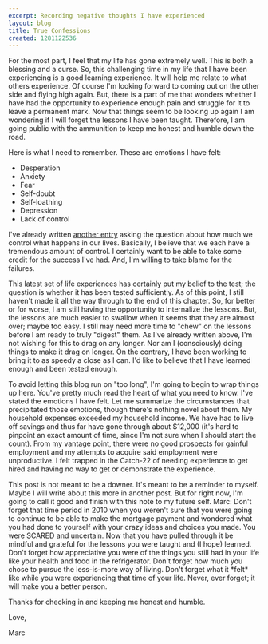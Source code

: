```yaml
---
excerpt: Recording negative thoughts I have experienced
layout: blog
title: True Confessions
created: 1281122536
---
```

<p>For the most part, I feel that my life has gone extremely well. This is both a blessing and a curse. So, this challenging time in my life that I have been experiencing is a good learning experience. It will help me relate to what others experience. Of course I'm looking forward to coming out on the other side and flying high again. But, there is a part of me that wonders whether I have had the opportunity to experience enough pain and struggle for it to leave a permanent mark. Now that things seem to be looking up again I am wondering if I will forget the lessons I have been taught. Therefore, I am going public with the ammunition to keep me honest and humble down the road.</p>
<p>Here is what I need to remember. These are emotions I have felt:
</p><ul>
<li>Desperation</li>
<li>Anxiety</li>
<li>Fear</li>
<li>Self-doubt</li>
<li>Self-loathing</li>
<li>Depression</li>
<li>Lack of control</li>
</ul>
<p>I've already written <a href="/2010/07/31/how-much-control-does-one-have-over-ones-life">another entry</a> asking the question about how much we control what happens in our lives. Basically, I believe that we each have a tremendous amount of control. I certainly want to be able to take some credit for the success I've had. And, I'm willing to take blame for the failures.</p>
<p>This latest set of life experiences has certainly put my belief to the test; the question is whether it has been tested sufficiently. As of this point, I still haven't made it all the way through to the end of this chapter. So, for better or for worse, I am still having the opportunity to internalize the lessons. But, the lessons are much easier to swallow when it seems that they are almost over; maybe too easy. I still may need more time to "chew" on the lessons before I am ready to truly "digest" them. As I've already written above, I'm not wishing for this to drag on any longer. Nor am I (consciously) doing things to make it drag on longer. On the contrary, I have been working to bring it to as speedy a close as I can. I'd like to believe that I have learned enough and been tested enough.</p>
<p>To avoid letting this blog run on "too long", I'm going to begin to wrap things up here. You've pretty much read the heart of what you need to know. I've stated the emotions I have felt. Let me summarize the circumstances that precipitated those emotions, though there's nothing novel about them. My household expenses exceeded my household income. We have had to live off savings and thus far have gone through about $12,000 (it's hard to pinpoint an exact amount of time, since I'm not sure when I should start the count). From my vantage point, there were no good prospects for gainful employment and my attempts to acquire said employment were unproductive. I felt trapped in the Catch-22 of needing experience to get hired and having no way to get or demonstrate the experience.</p>
<p>This post is not meant to be a downer. It's meant to be a reminder to myself. Maybe I will write about this more in another post. But for right now, I'm going to call it good and finish with this note to my future self. Marc: Don't forget that time period in 2010 when you weren't sure that you were going to continue to be able to make the mortgage payment and wondered what you had done to yourself with your crazy ideas and choices you made. You were SCARED and uncertain. Now that you have pulled through it be mindful and grateful for the lessons you were taught and (I hope) learned. Don't forget how appreciative you were of the things you still had in your life like your health and food in the refrigerator. Don't forget how much you chose to pursue the less-is-more way of living. Don't forget what it *felt* like while you were experiencing that time of your life. Never, ever forget; it will make you a better person.</p>
<p>Thanks for checking in and keeping me honest and humble.</p>
<p>Love,</p>
<p>Marc</p>
